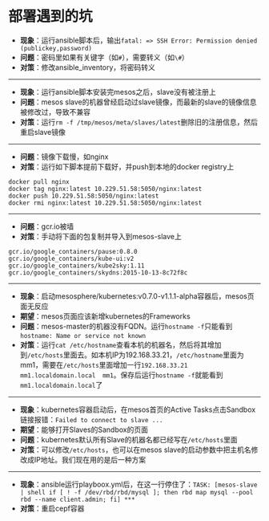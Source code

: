 # 部署遇到的坑

- **现象**：运行ansible脚本后，输出`fatal: => SSH Error: Permission denied (publickey,password)`
- **问题**：密码里如果有关键字（如`#`），需要转义（如`\#`）
- **对策**：修改ansible_inventory，将密码转义

---

- **现象**：运行ansible脚本安装完mesos之后，slave没有被注册上
- **问题**：mesos slave的机器曾经启动过slave镜像，而最新的slave的镜像信息被修改过，导致不兼容
- **对策**：运行`rm -f /tmp/mesos/meta/slaves/latest`删除旧的注册信息，然后重启slave镜像

---

- **问题**：镜像下载慢，如nginx
- **对策**：运行如下脚本提前下载好，并push到本地的docker registry上

 ```
docker pull nginx
docker tag nginx:latest 10.229.51.58:5050/nginx:latest
docker push 10.229.51.58:5050/nginx:latest
docker rmi nginx:latest 10.229.51.58:5050/nginx:latest
```


---

- **问题**：gcr.io被墙
- **对策**：手动将下面的包复制并导入到mesos-slave上  

 ```
gcr.io/google_containers/pause:0.8.0
gcr.io/google_containers/kube-ui:v2
gcr.io/google_containers/kube2sky:1.11
gcr.io/google_containers/skydns:2015-10-13-8c72f8c
```

---

- **现象**：启动mesosphere/kubernetes:v0.7.0-v1.1.1-alpha容器后，mesos页面无反应
- **期望**：mesos页面应该新增kubernetes的Frameworks
- **问题**：mesos-master的机器没有FQDN。运行`hostname -f`只能看到`hostname: Name or service not known`
- **对策**：运行`cat /etc/hostname`查看本机的机器名，然后将其增加到`/etc/hosts`里面去。如本机IP为192.168.33.21，`/etc/hostname`里面为mm1，需要在`/etc/hosts`里面增加一行`192.168.33.21  mm1.localdomain.local  mm1`。保存后运行`hostname -f`就能看到`mm1.localdomain.local`了

---

- **现象**：kubernetes容器启动后，在mesos首页的Active Tasks点击Sandbox链接报错：`Failed to connect to slave ...`
- **期望**：能够打开Slaves的Sandbox的页面
- **问题**：kubernetes默认所有Slave的机器名都已经写在`/etc/hosts`里面
- **对策**：可以修改`/etc/hosts`，也可以在mesos slave的启动参数中把主机名修改成IP地址。我们现在用的是后一种方案

---

- **现象**：ansible运行playboox.yml后，在这一行停住了：`TASK: [mesos-slave | shell if [ ! -f /dev/rbd/rbd/mysql ]; then rbd map mysql --pool rbd --name client.admin; fi] ***`
- **对策**：重启cepf容器
